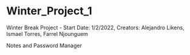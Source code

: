 # Winter_Project_1
Winter Break Project - Start Date: 1/2/2022, Creators: Alejandro Likens, Ismael Torres, Farrel Njounguem

Notes and Password Manager

